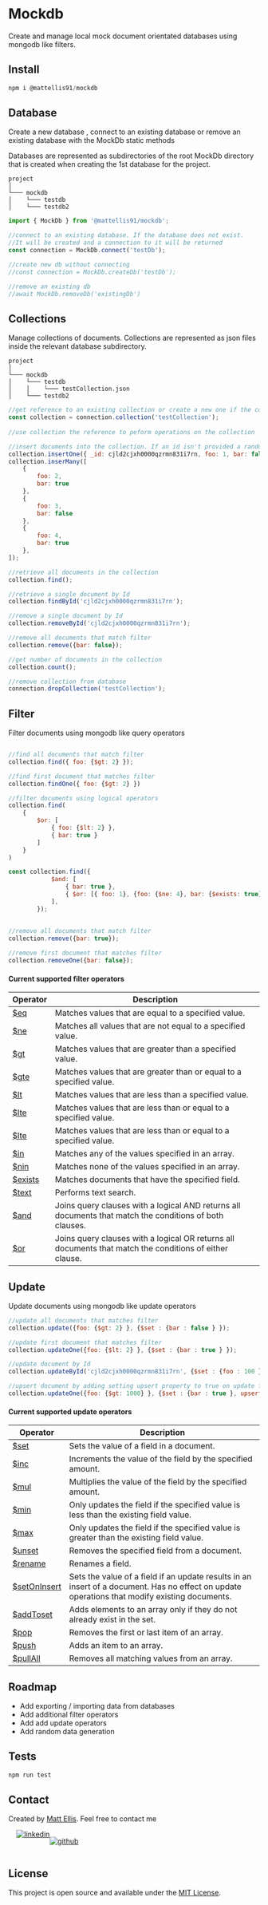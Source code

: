 # Mockdb
Create and manage local mock document orientated databases using mongodb like filters.

## Install
```javascript
npm i @mattellis91/mockdb
```

## Database

Create a new database , connect to an existing database or remove an existing database with the MockDb static methods 

Databases are represented as subdirectories of the root MockDb directory that is created when creating the 1st database for the project.

```
project
│       
└─── mockdb
│    └─── testdb
│    └─── testdb2
```

```javascript
import { MockDb } from '@mattellis91/mockdb';

//connect to an existing database. If the database does not exist. 
//It will be created and a connection to it will be returned
const connection = MockDb.connect('testDb');

//create new db without connecting
//const connection = MockDb.createDb('testDb');

//remove an existing db
//await MockDb.removeDb('existingDb')

```

## Collections

Manage collections of documents. Collections are represented as json files inside the relevant database subdirectory.

```
project
│       
└─── mockdb
│    └─── testdb
│    │    └─── testCollection.json
│    └─── testdb2
```

```javascript
//get reference to an existing collection or create a new one if the collection doesn't exist
const collection = connection.collection('testCollection');
    
//use collection the reference to peform operations on the collection

//insert documents into the collection. If an id isn't provided a random one will be generated.
collection.insertOne({ _id: cjld2cjxh0000qzrmn831i7rn, foo: 1, bar: false });
collection.inserMany([
    {
        foo: 2,
        bar: true
    },
    {
        foo: 3,
        bar: false
    },
    {
        foo: 4,
        bar: true
    },
]);

//retrieve all documents in the collection
collection.find();

//retrieve a single document by Id
collection.findById('cjld2cjxh0000qzrmn831i7rn');

//remove a single document by Id
collection.removeById('cjld2cjxh0000qzrmn831i7rn');

//remove all documents that match filter
collection.remove({bar: false});

//get number of documents in the collection
collection.count();

//remove collection from database
connection.dropCollection('testCollection');
```

## Filter
Filter documents using mongodb like query operators
```javascript

//find all documents that match filter
collection.find({ foo: {$gt: 2} });

//find first document that matches filter
collection.findOne({ foo: {$gt: 2} })

//filter documents using logical operators
collection.find(
    {
        $or: [
            { foo: {$lt: 2} },
            { bar: true }
        ]
    }
)

const collection.find({
            $and: [
                { bar: true },
                { $or: [{ foo: 1}, {foo: {$ne: 4}, bar: {$exists: true}} ]}
            ],
        });
        
        
//remove all documents that match filter
collection.remove({bar: true});

//remove first document that matches filter
collection.removeOne({bar: false});
```

#### Current supported filter operators

| Operator      | Description   |
| ------------- |-------------  |
| [$eq](https://www.mongodb.com/docs/manual/reference/operator/query/eq/#mongodb-query-op.-eq)  | Matches values that are equal to a specified value.|
| [$ne](https://www.mongodb.com/docs/manual/reference/operator/query/ne/#mongodb-query-op.-ne)      | Matches all values that are not equal to a specified value.      |
| [$gt](https://www.mongodb.com/docs/manual/reference/operator/query/gt/#mongodb-query-op.-gt) | Matches values that are greater than a specified value.      |
| [$gte](https://www.mongodb.com/docs/manual/reference/operator/query/gte/#mongodb-query-op.-gte) | Matches values that are greater than or equal to a specified value.      |
| [$lt](https://www.mongodb.com/docs/manual/reference/operator/query/lt/#mongodb-query-op.-lt) |Matches values that are less than a specified value.    |
| [$lte](https://www.mongodb.com/docs/manual/reference/operator/query/lte/#mongodb-query-op.-lte) | Matches values that are less than or equal to a specified value.      |
| [$lte](https://www.mongodb.com/docs/manual/reference/operator/query/lte/#mongodb-query-op.-lte) | Matches values that are less than or equal to a specified value.      |
| [$in](https://www.mongodb.com/docs/manual/reference/operator/query/in/#mongodb-query-op.-in) | Matches any of the values specified in an array.   |
| [$nin](https://www.mongodb.com/docs/manual/reference/operator/query/nin/#mongodb-query-op.-nin) | Matches none of the values specified in an array.   |
| [$exists](https://www.mongodb.com/docs/manual/reference/operator/query/exists/#mongodb-query-op.-exists) | Matches documents that have the specified field. |
| [$text](https://www.mongodb.com/docs/manual/reference/operator/query/text/#mongodb-query-op.-text) | Performs text search. |
| [$and](https://www.mongodb.com/docs/manual/reference/operator/query/and/#mongodb-query-op.-and) |Joins query clauses with a logical AND returns all documents that match the conditions of both clauses. |
| [$or](https://www.mongodb.com/docs/manual/reference/operator/query/or/#mongodb-query-op.-or) | Joins query clauses with a logical OR returns all documents that match the conditions of either clause. |

## Update
Update documents using mongodb like update operators

```javascript
//update all documents that matches filter
collection.update({foo: {$gt: 2} }, {$set : {bar : false } });

//update first document that matches filter
collection.updateOne({foo: {$lt: 2} }, {$set : {bar : true } });

//update document by Id
collection.updateById('cjld2cjxh0000qzrmn831i7rn', {$set : {foo : 100 } });

//upsert document by adding setting upsert property to true on update filter
collection.updateOne({foo: {$gt: 1000} }, {$set : {bar : true }, upsert: true });

```

#### Current supported update operators

| Operator      | Description   |
| ------------- |-------------  |
|[$set](https://www.mongodb.com/docs/manual/reference/operator/update/set/#mongodb-update-up.-set)  | Sets the value of a field in a document.|
| [$inc](https://www.mongodb.com/docs/manual/reference/operator/update/inc/#mongodb-update-up.-inc)      | Increments the value of the field by the specified amount.      |
| [$mul](https://www.mongodb.com/docs/manual/reference/operator/update/mul/#mongodb-update-up.-mul) | Multiplies the value of the field by the specified amount.      |
| [$min](https://www.mongodb.com/docs/manual/reference/operator/update/min/#mongodb-update-up.-min) | 	Only updates the field if the specified value is less than the existing field value.      |
| [$max](https://www.mongodb.com/docs/manual/reference/operator/update/max/#mongodb-update-up.-max) |	Only updates the field if the specified value is greater than the existing field value.  |
| [$unset](https://www.mongodb.com/docs/manual/reference/operator/update/unset/#mongodb-update-up.-unset) |     Removes the specified field from a document. |
| [$rename](https://www.mongodb.com/docs/manual/reference/operator/update/rename/#mongodb-update-up.-rename) |     Renames a field. |
| [$setOnInsert](https://www.mongodb.com/docs/manual/reference/operator/update/setOnInsert/#mongodb-update-up.-setOnInsert) |  Sets the value of a field if an update results in an insert of a document. Has no effect on update operations that modify existing documents. |
| [$addToset](https://www.mongodb.com/docs/manual/reference/operator/update/addToSet/#mongodb-update-up.-addToSet) |  Adds elements to an array only if they do not already exist in the set. |
| [$pop](https://www.mongodb.com/docs/manual/reference/operator/update/pop/#mongodb-update-up.-pop) |  Removes the first or last item of an array. |
| [$push](https://www.mongodb.com/docs/manual/reference/operator/update/push/#mongodb-update-up.-push) |  Adds an item to an array. |
| [$pullAll](https://www.mongodb.com/docs/manual/reference/operator/update/pullAll/#mongodb-update-up.-pullAll) | Removes all matching values from an array. |


## Roadmap

- Add exporting / importing data from databases 
- Add additional filter operators
- Add add update operators
- Add random data generation

## Tests

```javascript
npm run test
```


## Contact
Created by [Matt Ellis](https://github.com/mattellis91). Feel free to contact me

<div style="display: flex; margin-left:1rem;">
<a href="https://au.linkedin.com/in/matt-ellis-8063b011a"><img src="https://img.shields.io/badge/LinkedIn-0077B5?style=for-the-badge&logo=linkedin&logoColor=white" alt="linkedin" style="display:inline;"/></a>

<a href="https://github.com/mattellis91"><img src="https://img.shields.io/badge/GitHub-100000?style=for-the-badge&logo=github&logoColor=white" alt="github" style="display:inline;"  /></a>
</div>

## License 
This project is open source and available under the [MIT License](https://opensource.org/licenses/MIT). 
